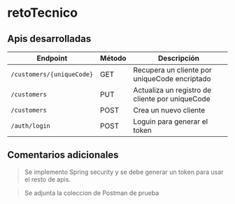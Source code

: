 # retoTecnico

## Apis desarrolladas
| Endpoint                     | Método | Descripción                                     |
|------------------------------|--------|-------------------------------------------------|
| `/customers/{uniqueCode}`    | GET    | Recupera un cliente por uniqueCode encriptado   |
| `/customers`                 | PUT    | Actualiza un registro de cliente por uniqueCode |
| `/customers`                 | POST   | Crea un nuevo cliente                           |
| `/auth/login`                | POST   | Loguin para generar el token                    |

## Comentarios adicionales
> Se implemento Spring security y se debe generar un token para usar el resto de apis.

> Se adjunta la coleccion de Postman de prueba
